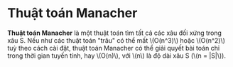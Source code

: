 # Thuật toán Manacher

**Thuật toán Manacher** là một thuật toán tìm tất cả các xâu đối xứng trong xâu S. Nếu như các thuật toán "trâu" có thể mất \\(O(n^3)\\) hoặc \\(O(n^2)\\) tuỳ theo cách cài đặt, thuật toán Manacher có thể giải quyết bài toán chỉ trong thời gian tuyến tính, hay \\(O(n)\\), với \\(n\\) là độ dài xâu S (\\(n = |S|\\)).